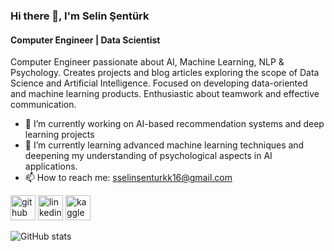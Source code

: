 ### Hi there 👋, I'm Selin Şentürk
#### Computer Engineer | Data Scientist
Computer Engineer passionate about AI, Machine Learning, NLP & Psychology. Creates projects and blog articles exploring the scope of Data Science and Artificial Intelligence. Focused on developing data-oriented and machine learning products. Enthusiastic about teamwork and effective communication.

- 🔭 I’m currently working on AI-based recommendation systems and deep learning projects 
- 🌱 I’m currently learning advanced machine learning techniques and deepening my understanding of psychological aspects in AI applications. 
- 📫 How to reach me: sselinsenturkk16@gmail.com 


[<img src='https://cdn.jsdelivr.net/npm/simple-icons@3.0.1/icons/github.svg' alt='github' height='40'>](https://github.com/selinsenturk)  [<img src='https://cdn.jsdelivr.net/npm/simple-icons@3.0.1/icons/linkedin.svg' alt='linkedin' height='40'>](https://www.linkedin.com/in/sselinsenturk/)  [<img src='https://cdn.jsdelivr.net/npm/simple-icons@3.0.1/icons/kaggle.svg' alt='kaggle' height='40'>](https://www.kaggle.com/sselinsenturk)  

![GitHub stats](https://github-readme-stats.vercel.app/api?username=selinsenturk&show_icons=true)  

